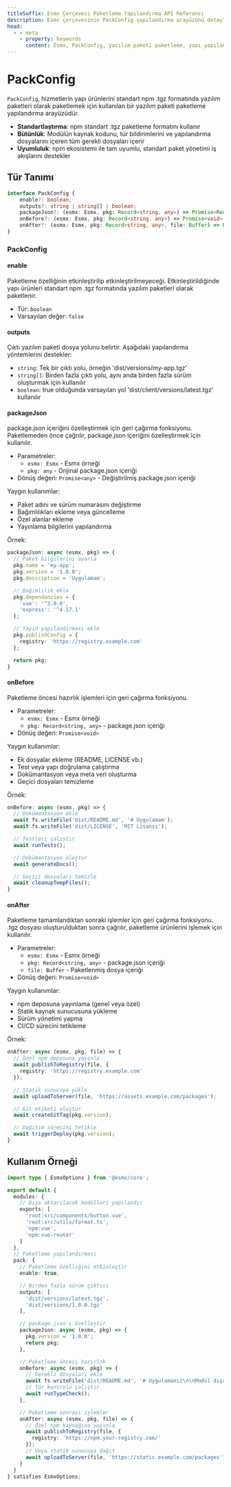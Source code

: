 ```yaml
---
titleSuffix: Esmx Çerçevesi Paketleme Yapılandırma API Referansı
description: Esmx çerçevesinin PackConfig yapılandırma arayüzünü detaylı olarak açıklar, yazılım paketi paketleme kurallarını, çıktı yapılandırmasını ve yaşam döngüsü kancalarını içerir, geliştiricilerin standartlaştırılmış yapı süreçlerini uygulamasına yardımcı olur.
head:
  - - meta
    - property: keywords
      content: Esmx, PackConfig, yazılım paketi paketleme, yapı yapılandırması, yaşam döngüsü kancaları, paketleme yapılandırması, Web uygulama çerçevesi
---
```


# PackConfig

`PackConfig`, hizmetlerin yapı ürünlerini standart npm .tgz formatında yazılım paketleri olarak paketlemek için kullanılan bir yazılım paketi paketleme yapılandırma arayüzüdür.

- **Standartlaştırma**: npm standart .tgz paketleme formatını kullanır
- **Bütünlük**: Modülün kaynak kodunu, tür bildirimlerini ve yapılandırma dosyalarını içeren tüm gerekli dosyaları içerir
- **Uyumluluk**: npm ekosistemi ile tam uyumlu, standart paket yönetimi iş akışlarını destekler

## Tür Tanımı

```ts
interface PackConfig {
    enable?: boolean;
    outputs?: string | string[] | boolean;
    packageJson?: (esmx: Esmx, pkg: Record<string, any>) => Promise<Record<string, any>>;
    onBefore?: (esmx: Esmx, pkg: Record<string, any>) => Promise<void>;
    onAfter?: (esmx: Esmx, pkg: Record<string, any>, file: Buffer) => Promise<void>;
}
```

### PackConfig

#### enable

Paketleme özelliğinin etkinleştirilip etkinleştirilmeyeceği. Etkinleştirildiğinde yapı ürünleri standart npm .tgz formatında yazılım paketleri olarak paketlenir.

- Tür: `boolean`
- Varsayılan değer: `false`

#### outputs

Çıktı yazılım paketi dosya yolunu belirtir. Aşağıdaki yapılandırma yöntemlerini destekler:
- `string`: Tek bir çıktı yolu, örneğin 'dist/versions/my-app.tgz'
- `string[]`: Birden fazla çıktı yolu, aynı anda birden fazla sürüm oluşturmak için kullanılır
- `boolean`: true olduğunda varsayılan yol 'dist/client/versions/latest.tgz' kullanılır

#### packageJson

package.json içeriğini özelleştirmek için geri çağırma fonksiyonu. Paketlemeden önce çağrılır, package.json içeriğini özelleştirmek için kullanılır.

- Parametreler:
  - `esmx: Esmx` - Esmx örneği
  - `pkg: any` - Orijinal package.json içeriği
- Dönüş değeri: `Promise<any>` - Değiştirilmiş package.json içeriği

Yaygın kullanımlar:
- Paket adını ve sürüm numarasını değiştirme
- Bağımlılıkları ekleme veya güncelleme
- Özel alanlar ekleme
- Yayınlama bilgilerini yapılandırma

Örnek:
```ts
packageJson: async (esmx, pkg) => {
  // Paket bilgilerini ayarla
  pkg.name = 'my-app';
  pkg.version = '1.0.0';
  pkg.description = 'Uygulamam';

  // Bağımlılık ekle
  pkg.dependencies = {
    'vue': '^3.0.0',
    'express': '^4.17.1'
  };

  // Yayın yapılandırması ekle
  pkg.publishConfig = {
    registry: 'https://registry.example.com'
  };

  return pkg;
}
```

#### onBefore

Paketleme öncesi hazırlık işlemleri için geri çağırma fonksiyonu.

- Parametreler:
  - `esmx: Esmx` - Esmx örneği
  - `pkg: Record<string, any>` - package.json içeriği
- Dönüş değeri: `Promise<void>`

Yaygın kullanımlar:
- Ek dosyalar ekleme (README, LICENSE vb.)
- Test veya yapı doğrulama çalıştırma
- Dokümantasyon veya meta veri oluşturma
- Geçici dosyaları temizleme

Örnek:
```ts
onBefore: async (esmx, pkg) => {
  // Dokümantasyon ekle
  await fs.writeFile('dist/README.md', '# Uygulamam');
  await fs.writeFile('dist/LICENSE', 'MIT Lisansı');

  // Testleri çalıştır
  await runTests();

  // Dokümantasyon oluştur
  await generateDocs();

  // Geçici dosyaları temizle
  await cleanupTempFiles();
}
```

#### onAfter

Paketleme tamamlandıktan sonraki işlemler için geri çağırma fonksiyonu. .tgz dosyası oluşturulduktan sonra çağrılır, paketleme ürünlerini işlemek için kullanılır.

- Parametreler:
  - `esmx: Esmx` - Esmx örneği
  - `pkg: Record<string, any>` - package.json içeriği
  - `file: Buffer` - Paketlenmiş dosya içeriği
- Dönüş değeri: `Promise<void>`

Yaygın kullanımlar:
- npm deposuna yayınlama (genel veya özel)
- Statik kaynak sunucusuna yükleme
- Sürüm yönetimi yapma
- CI/CD sürecini tetikleme

Örnek:
```ts
onAfter: async (esmx, pkg, file) => {
  // Özel npm deposuna yayınla
  await publishToRegistry(file, {
    registry: 'https://registry.example.com'
  });

  // Statik sunucuya yükle
  await uploadToServer(file, 'https://assets.example.com/packages');

  // Git etiketi oluştur
  await createGitTag(pkg.version);

  // Dağıtım sürecini tetikle
  await triggerDeploy(pkg.version);
}
```

## Kullanım Örneği

```ts title="entry.node.ts"
import type { EsmxOptions } from '@esmx/core';

export default {
  modules: {
    // Dışa aktarılacak modülleri yapılandır
    exports: [
      'root:src/components/button.vue',
      'root:src/utils/format.ts',
      'npm:vue',
      'npm:vue-router'
    ]
  },
  // Paketleme yapılandırması
  pack: {
    // Paketleme özelliğini etkinleştir
    enable: true,

    // Birden fazla sürüm çıktısı
    outputs: [
      'dist/versions/latest.tgz',
      'dist/versions/1.0.0.tgz'
    ],

    // package.json'ı özelleştir
    packageJson: async (esmx, pkg) => {
      pkg.version = '1.0.0';
      return pkg;
    },

    // Paketleme öncesi hazırlık
    onBefore: async (esmx, pkg) => {
      // Gerekli dosyaları ekle
      await fs.writeFile('dist/README.md', '# Uygulamanız\n\nModül dışa aktarma açıklamaları...');
      // Tür kontrolü çalıştır
      await runTypeCheck();
    },

    // Paketleme sonrası işlemler
    onAfter: async (esmx, pkg, file) => {
      // Özel npm kaynağına yayınla
      await publishToRegistry(file, {
        registry: 'https://npm.your-registry.com/'
      });
      // Veya statik sunucuya dağıt
      await uploadToServer(file, 'https://static.example.com/packages');
    }
  }
} satisfies EsmxOptions;
```